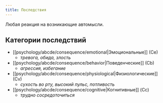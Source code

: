 ```yaml
---
title: Последствия
---
```

Любая реакция на возникающие автомысли.

## Категории последствий
- [[psychology/abcde/consequence/emotional|Эмоциональные]] (Ce)
	- *тревога, обида, злость*
- [[psychology/abcde/consequence/behavior|Поведенческие]] (Cb)
	- *агрессия, избегание*
- [[psychology/abcde/consequence/physiological|Физиологические]] (Cv)
	- *сухость во рту, высокий пульс, потливость*
- [[psychology/abcde/consequence/cognitive|Когнитивные]] (Сс)
	- *трудно сосредоточиться*